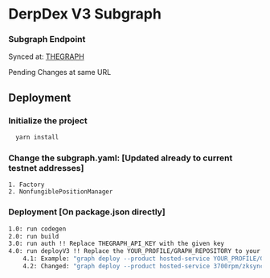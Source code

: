 # DerpDex V3 Subgraph

### Subgraph Endpoint 

Synced at: [THEGRAPH](https://api.thegraph.com/subgraphs/name/3700rpm/zksync-dex)

Pending Changes at same URL

## Deployment

### Initialize the project

```bash
  yarn install
```

### Change the subgraph.yaml: [Updated already to current testnet addresses]
```
1. Factory
2. NonfungiblePositionManager

```
### Deployment [On package.json directly]

```bash
1.0: run codegen
2.0: run build
3.0: run auth !! Replace THEGRAPH_API_KEY with the given key
4.0: run deployV3 !! Replace the YOUR_PROFILE/GRAPH_REPOSITORY to your endpoint
    4.1: Example: "graph deploy --product hosted-service YOUR_PROFILE/GRAPH_REPOSITORY",
    4.2: Changed: "graph deploy --product hosted-service 3700rpm/zksync-dex",
```